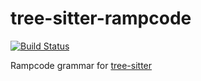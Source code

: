 # tree-sitter-rampcode
[![Build Status](https://travis-ci.org/pndmix/tree-sitter-rampcode.svg?branch=master)](https://travis-ci.org/pndmix/tree-sitter-rampcode)

Rampcode grammar for [tree-sitter](https://github.com/tree-sitter/tree-sitter)
